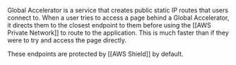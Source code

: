 Global Accelerator is a service that creates public static IP routes that users connect to. When a user tries to access a page behind a Global Accelerator, it directs them to the closest endpoint to them before using the [[AWS Private Network]] to route to the application. This is much faster than if they were to try and access the page directly.

These endpoints are protected by [[AWS Shield]] by default.